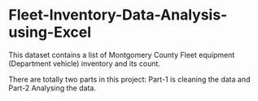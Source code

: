 # Fleet-Inventory-Data-Analysis-using-Excel

This dataset contains a list of Montgomery County Fleet equipment (Department vehicle) inventory and its count.

There are totally two parts in this project:
  Part-1 is cleaning the data and
  Part-2 Analysing the data.
  
 
